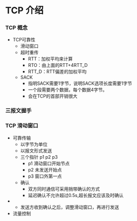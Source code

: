 TCP 介绍
=================
### TCP 概念<br>
- TCP可靠性
  - 滑动窗口
  - 超时重传
    - RTT：加权平均来计算
    - RTO：由上面的RTT+4RTT_D
    - RTT_D：RTT偏差的加权平均
  - SACK
    - 指明SACK需要1字节，说明SACK选项长度需要1字节
    - 一个段需要两个数据，每个数据4字节。
    - 会在TCP的首部开销很大

### 三报文握手<br>






### TCP 滑动窗口<br>
- 可靠传输
  - 以字节为单位
  - 以报文形式发送
  - 三个指针  p1 p2 p3 
    - p1 滑动窗口开始节点
    - p2 未发送开始点
    - p3 窗口外第一点
  - 确认
    - 双方同时通信可采用捎带确认的方式
    - 延迟确认不允许超过0.5s,超长报文应该及时确认
-   - 发送方收到确认之后，调整滑动窗口，再进行发送
- 流量控制





